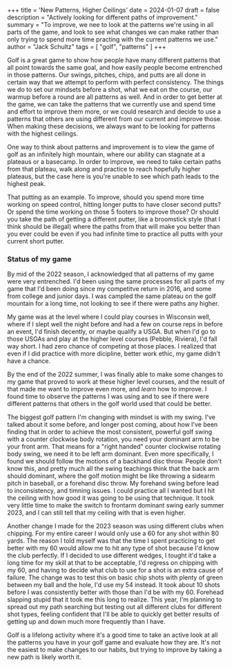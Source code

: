 +++
title = 'New Patterns, Higher Ceilings'
date = 2024-01-07
draft = false
description = "Actively looking for different paths of improvement."
summary = "To improve, we nee to look at the patterns we're using in all parts of the game, and look to see what changes we can make rather than only trying to spend more time practing with the current patterns we use."
author = "Jack Schultz"
tags = [
    "golf",
    "patterns"
]
+++

Golf is a great game to show how people have many different patterns that all point towards the same goal, and how easily people become entrenched in those patterns. Our swings, pitches, chips, and putts are all done in certain way that we attempt to perform with perfect consistency. The things we do to set our mindsets before a shot, what we eat on the course, our warmup before a round are all patterns as well. And in order to get better at the game, we can take the patterns that we currently use and spend time and effort to improve them more, or we could research and decide to use a patterns that others are using different from our current and improve those. When making these decisions, we always want to be looking for patterns with the highest ceilings.

One way to think about patterns and improvement is to view the game of golf as an infinitely high mountain, where our ability can stagnate at a plateaus or a basecamp. In order to improve, we need to take certain paths from that plateau, walk along and practice to reach hopefully higher plateaus, but the case here is you're unable to see which path leads to the highest peak.

That putting as an example. To improve, should you spend more time working on speed control, hitting longer putts to have closer second putts? Or spend the time working on those 5 footers to improve those? Or should you take the path of getting a different putter, like a broomstick style (that I think should be illegal) where the paths from that will make you better than you ever could be even if you had infinite time to practice all putts with your current short putter.

### Status of my game

By mid of the 2022 season, I acknowledged that all patterns of my game were very entrenched. I'd been using the same processes for all parts of my game that I'd been doing since my competitve return in 2016, and some from college and junior days. I was campled the same plateau on the golf mountain for a long time, not looking to see if there were paths any higher.

My game was at the level where I could play courses in Wisconsin well, where if I slept well the night before and had a few on course reps in before an event, I'd finish decently, or maybe qualify a USGA. But when I'd go to those USGAs and play at the higher level courses (Pebble, Riviera), I'd fall way short. I had zero chance of competing at those places. I realized that even if I did practice with more dicipline, better work ethic, my game didn't have a chance.

By the end of the 2022 summer, I was finally able to make some changes to my game that proved to work at these higher level courses, and the result of that made me want to improve even more, and _learn_ how to improve. I found time to observe the patterns I was using and to see if there were different patterns that others in the golf world used that could be better.

The biggest golf pattern I'm changing with mindset is with my swing. I've talked about it some before, and longer post coming, about how I've been finding that in order to achieve the most consistent, powerful golf swing with a counter clockwise body rotation, you need your dominant arm to be your front arm. That means for a "right handed" counter clockwise rotating body swing, we need it to be left arm dominant. Even more specifically, I found we should follow the motions of a backhand disc throw. People don't know this, and pretty much all the swing teachings think that the back arm should dominant, where the golf motion might be like throwing a sidearm pitch in baseball, or a forehand disc throw. My forehand swing before lead to inconsistency, and timning issues. I could practice all I wanted but I hit the ceiling with how good it was going to be using that technique. It took very little time to make the switch to frontarm dominant swing early summer 2023, and I can still tell that my ceiling with that is even higher.

Another change I made for the 2023 season was using different clubs when chipping. For my entire career I would only use a 60 for any shot within 80 yards. The reason I told myself was that the time I spent practicing to get better with my 60 would allow me to hit any type of shot because I'd know the club perfectly. If I decided to use different wedges, I tought it'd take a long time for my skill at that to be acceptable, I'd regress on chipping with my 60, and having to decide what club to use for a shot is an extra cause of failure. The change was to test this on basic chip shots with plenty of green between my ball and the hole, I'd use my 54 instead. It took about 10 shots before I was consistently better with those than I'd be with my 60. Forehead slapping stupid that it took me this long to realize. This year, I'm planning to spread out my path searching but testing out all different clubs for different shot types, feeling confident that I'll be able to quickly get better results of getting up and down much more frequently than I have.

Golf is a lifelong activity where it's a good time to take an active look at all the patterns you have in your golf game and evaluate how they are. It's not the easiest to make changes to our habits, but trying to improve by taking a new path is likely worth it.
